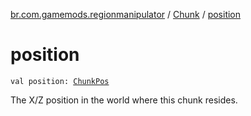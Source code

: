 [br.com.gamemods.regionmanipulator](../index.md) / [Chunk](index.md) / [position](./position.md)

# position

`val position: `[`ChunkPos`](../-chunk-pos/index.md)

The X/Z position in the world where this chunk resides.

